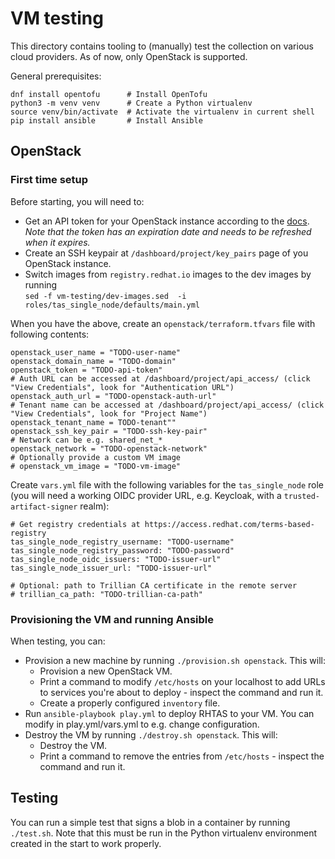 # VM testing

This directory contains tooling to (manually) test the collection on various cloud providers. As of now, only OpenStack is supported.

General prerequisites:
```
dnf install opentofu      # Install OpenTofu
python3 -m venv venv      # Create a Python virtualenv
source venv/bin/activate  # Activate the virtualenv in current shell
pip install ansible       # Install Ansible
```

## OpenStack

### First time setup

Before starting, you will need to:
* Get an API token for your OpenStack instance according to the [docs](https://docs.openstack.org/api-quick-start/api-quick-start.html). *Note that the token has an expiration date and needs to be refreshed when it expires.*
* Create an SSH keypair at `/dashboard/project/key_pairs` page of you OpenStack instance.
* Switch images from `registry.redhat.io` images to the dev images by running  
`sed -f vm-testing/dev-images.sed  -i roles/tas_single_node/defaults/main.yml`

When you have the above, create an `openstack/terraform.tfvars` file with following contents:

```
openstack_user_name = "TODO-user-name"
openstack_domain_name = "TODO-domain"
openstack_token = "TODO-api-token"
# Auth URL can be accessed at /dashboard/project/api_access/ (click "View Credentials", look for "Authentication URL")
openstack_auth_url = "TODO-openstack-auth-url"
# Tenant name can be accessed at /dashboard/project/api_access/ (click "View Credentials", look for "Project Name")
openstack_tenant_name = TODO-tenant""
openstack_ssh_key_pair = "TODO-ssh-key-pair"
# Network can be e.g. shared_net_*
openstack_network = "TODO-openstack-network"
# Optionally provide a custom VM image
# openstack_vm_image = "TODO-vm-image"
```

Create `vars.yml` file with the following variables for the `tas_single_node` role (you will need a working OIDC provider URL, e.g. Keycloak, with a `trusted-artifact-signer` realm):

```
# Get registry credentials at https://access.redhat.com/terms-based-registry
tas_single_node_registry_username: "TODO-username"
tas_single_node_registry_password: "TODO-password"
tas_single_node_oidc_issuers: "TODO-issuer-url"
tas_single_node_issuer_url: "TODO-issuer-url"

# Optional: path to Trillian CA certificate in the remote server
# trillian_ca_path: "TODO-trillian-ca-path"
```

### Provisioning the VM and running Ansible

When testing, you can:

* Provision a new machine by running `./provision.sh openstack`. This will:
  * Provision a new OpenStack VM.
  * Print a command to modify `/etc/hosts` on your localhost to add URLs to services you're about to deploy - inspect the command and run it.
  * Create a properly configured `inventory` file.
* Run `ansible-playbook play.yml` to deploy RHTAS to your VM. You can modify in play.yml/vars.yml to e.g. change configuration.
* Destroy the VM by running `./destroy.sh openstack`. This will:
  * Destroy the VM.
  * Print a command to remove the entries from `/etc/hosts` - inspect the command and run it.

## Testing

You can run a simple test that signs a blob in a container by running `./test.sh`. Note that this must be run in the Python virtualenv environment created in the start to work properly.
